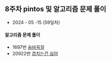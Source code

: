 ## 8주차 pintos 및 알고리즘 문제 풀이

* 2024 - 05 -15 (59일차)   

#### 알고리즘 문제 풀이   
* 1697번 [숨바꼭질]()   
* 20922번 [겹치는건 싫어]()  